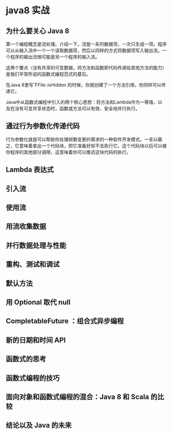 # java8 实战

## 为什么要关心 Java 8

第一个编程概念是流处理。介绍一下，流是一系列数据项，一次只生成一项。程序可以从输入流中一个一个读取数据项，然后以同样的方式将数据项写入输出流。一个程序的输出流很可能是另一个程序的输入流。

这两个要点（没有共享的可变数据，将方法和函数即代码传递给其他方法的能力）是我们平常所说的函数式编程范式的基石。

在Java 8里写下File::isHidden 的时候，你就创建了一个方法引用，你同样可以传递它。

Java中从函数式编程中引入的两个核心思想：将方法和Lambda作为一等值，以及在没有可变共享状态时，函数或方法可以有效、安全地并行执行。

## 通过行为参数化传递代码

行为参数化就是可以帮助你处理频繁变更的需求的一种软件开发模式。一言以蔽之，它意味着拿出一个代码块，把它准备好却不去执行它。这个代码块以后可以被你程序的其他部分调用，这意味着你可以推迟这块代码的执行。

## Lambda 表达式

## 引入流

## 使用流

## 用流收集数据

## 并行数据处理与性能

## 重构、测试和调试

## 默认方法

## 用 Optional 取代 null

## CompletableFuture ：组合式异步编程

## 新的日期和时间 API

## 函数式的思考

## 函数式编程的技巧

## 面向对象和函数式编程的混合：Java 8 和 Scala 的比较 

## 结论以及 Java 的未来